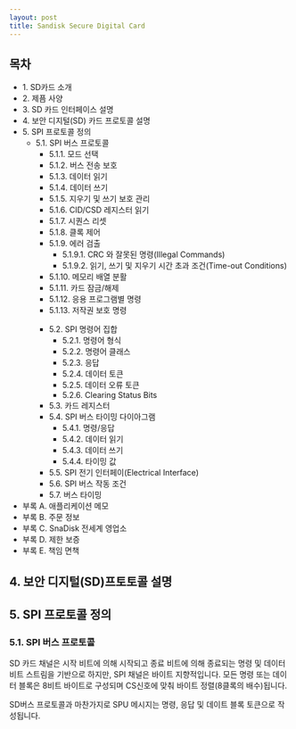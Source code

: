 ```yaml
---
layout: post
title: Sandisk Secure Digital Card
---
```




## 목차
<ul>
 <li>1. SD카드 소개</li>
 <li>2. 제픔 사양</li>
 <li>3. SD 카드 인터페이스 설명</li>
 <li>4. 보안 디지털(SD) 카드 프로토콜 설명</li>
 <li>5. SPI 프로토콜 정의
  <ul>
    <li>5.1. SPI 버스 프로토콜
     <ul>
      <li>5.1.1. 모드 선택</li>
      <li>5.1.2. 버스 전송 보호</li>
      <li>5.1.3. 데이터 읽기</li>
      <li>5.1.4. 데이터 쓰기</li>
      <li>5.1.5. 지우기 및 쓰기 보호 관리</li>
      <li>5.1.6. CID/CSD 레지스터 읽기</li>
      <li>5.1.7. 시퀀스 리셋</li>
      <li>5.1.8. 클록 제어</li>
      <li>5.1.9. 에러 검출
        <ul>
         <li>5.1.9.1. CRC 와 잘못된 명령(Illegal Commands)</li>    
         <li>5.1.9.2. 읽기, 쓰기 및 지우기 시간 초과 조건(Time-out Conditions)</li>    
        </ul>
       </li>
      <li>5.1.10. 메모리 배열 분활</li>
      <li>5.1.11. 카드 잠금/해제</li>
      <li>5.1.12. 응용 프로그램별 명령</li>
      <li>5.1.13. 저작권 보호 명령</li>
     </ul>
    </li>
    <ul>
     <li>5.2. SPI 명령어 집합
      <ul>
       <li>5.2.1. 명령어 형식</li>
       <li>5.2.2. 명령어 클래스</li>
       <li>5.2.3. 응답</li>
       <li>5.2.4. 데이터 토큰</li>
       <li>5.2.5. 데이터 오류 토큰</li>
       <li>5.2.6. Clearing Status Bits</li>
      </ul>
     </li>
     <li>5.3. 카드 레지스터</li>
     <li>5.4. SPI 버스 타이밍 다이아그램
      <ul>
       <li>5.4.1. 명령/응답</li>
       <li>5.4.2. 데이터 읽기</li>
       <li>5.4.3. 데이터 쓰기</li>
       <li>5.4.4. 타이밍 값</li>
      </ul>
     </li>
     <li>5.5. SPI 전기 인터페이(Electrical Interface)</li>
     <li>5.6. SPI 버스 작동 조건</li>
     <li>5.7. 버스 타이밍</li>
    </ul>
  </ul>
 </li>
 <li>부록 A. 애플리케이션 메모</li>
 <li>부록 B. 주문 정보</li>
 <li>부록 C. SnaDisk 전세계 영업소</li>
 <li>부록 D. 제한 보증</li>
 <li>부록 E. 책임 면책</li>
</ul>


## 4. 보안 디지털(SD)프토토콜 설명

## 5. SPI 프로토콜 정의

### 5.1. SPI 버스 프로토콜

  SD 카드 채널은 시작 비트에 의해 시작되고 종료 비트에 의해 종료되는 명령 및 데이터 비트 스트림을 기반으로 하지만, SPI 채널은 바이트 지향적입니다. 모든 명령 또는 데이터 블록은 8비트 바이트로 구성되며 CS신호에 맞춰 바이트 정렬(8클록의 배수)됩니다.

  SD버스 프로토콜과 마찬가지로 SPU 메시지는 명령, 응답 및 데이트 블록 토큰으로 작성됩니다.